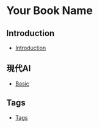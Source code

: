 # Your Book Name

## Introduction
* [Introduction](README.md)


## 現代AI
  - [Basic](md/2-現代AI/1-Basic/Readme.md)

## Tags
* [Tags](tags.md)
